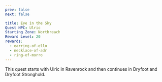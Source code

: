 ```yaml
---
prev: false
next: false

title: Eye in the Sky
Quest NPC: Ulric
Starting Zone: Northreach
Reward Level: 20
rewards:
  - earring-of-ello
  - necklace-of-adr
  - ring-of-morro
---
```


<MyQuestComponent :item="$frontmatter">

This quest starts with Ulric in Ravenrock and then continues in Dryfoot and Dryfoot Stronghold.

</MyQuestComponent>
